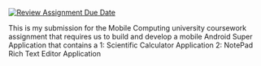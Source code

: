 [![Review Assignment Due Date](https://classroom.github.com/assets/deadline-readme-button-22041afd0340ce965d47ae6ef1cefeee28c7c493a6346c4f15d667ab976d596c.svg)](https://classroom.github.com/a/0paiblyv)

This is my submission for the Mobile Computing university coursework assignment that requires us to build and develop a mobile Android Super Application that contains a
1: Scientific Calculator Application
2: NotePad Rich Text Editor Application

